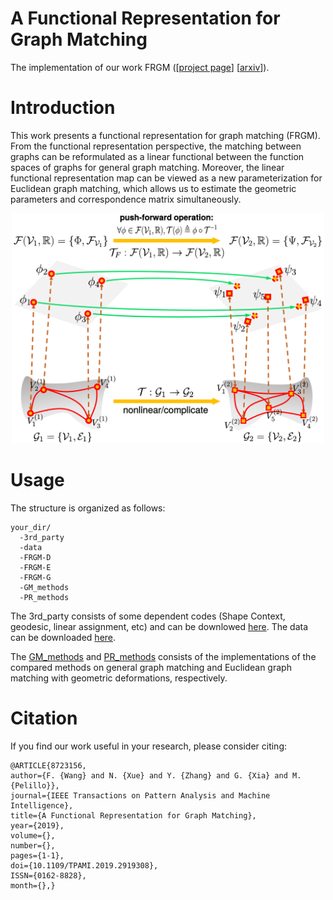 # A Functional Representation for Graph Matching
The implementation of our work FRGM ([[project page](http://captain.whu.edu.cn/FRGM/)] [[arxiv](https://arxiv.org/abs/1901.05179)]).

# Introduction
This work presents a functional representation for graph matching (FRGM). From the functional representation perspective, the matching between graphs can be reformulated as a linear functional between the function spaces of graphs for general graph matching. Moreover, the linear functional representation map can be viewed as a new parameterization for Euclidean graph matching, which allows us to estimate the geometric parameters and correspondence matrix simultaneously.

<p align="center">
<img src="images/frgm-1.svg" width="500">
<p>

# Usage
The structure is organized as follows:
```
your_dir/
  -3rd_party
  -data
  -FRGM-D
  -FRGM-E
  -FRGM-G
  -GM_methods
  -PR_methods
```
The 3rd_party consists of some dependent codes (Shape Context, geodesic, linear assignment, etc) and can be downlowed [here](http://captain.whu.edu.cn/FRGM/code/3rd_party.zip). 
The data can be downloaded [here](http://captain.whu.edu.cn/FRGM/data/data.zip).

The [GM_methods](http://captain.whu.edu.cn/FRGM/code/GM_methods.zip) and [PR_methods](http://captain.whu.edu.cn/FRGM/code/PR_methods.zip) consists of the implementations of the compared methods on general graph matching and Euclidean graph matching with geometric deformations, respectively.

# Citation
If you find our work useful in your research, please consider citing:
```
@ARTICLE{8723156, 
author={F. {Wang} and N. {Xue} and Y. {Zhang} and G. {Xia} and M. {Pelillo}}, 
journal={IEEE Transactions on Pattern Analysis and Machine Intelligence}, 
title={A Functional Representation for Graph Matching}, 
year={2019}, 
volume={}, 
number={}, 
pages={1-1}, 
doi={10.1109/TPAMI.2019.2919308}, 
ISSN={0162-8828}, 
month={},}
```

